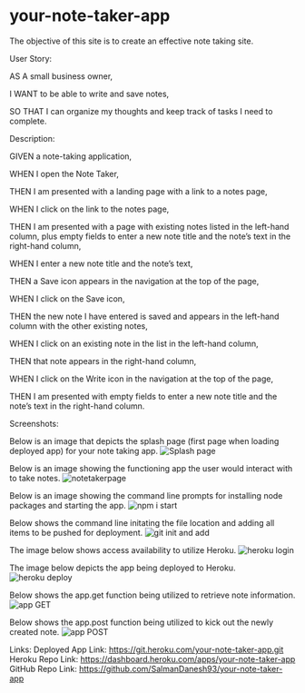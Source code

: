 # your-note-taker-app

The objective of this site is to create an effective note taking site.


User Story:

AS A small business owner, 

I WANT to be able to write and save notes, 

SO THAT I can organize my thoughts and keep track of tasks I need to complete.


Description: 

GIVEN a note-taking application, 

WHEN I open the Note Taker, 

THEN I am presented with a landing page with a link to a notes page, 

WHEN I click on the link to the notes page, 

THEN I am presented with a page with existing notes listed in the left-hand column, plus empty fields to enter a new note title and the note’s text in the right-hand column, 

WHEN I enter a new note title and the note’s text, 

THEN a Save icon appears in the navigation at the top of the page, 

WHEN I click on the Save icon, 

THEN the new note I have entered is saved and appears in the left-hand column with the other existing notes, 

WHEN I click on an existing note in the list in the left-hand column, 

THEN that note appears in the right-hand column, 

WHEN I click on the Write icon in the navigation at the top of the page, 

THEN I am presented with empty fields to enter a new note title and the note’s text in the right-hand column.


Screenshots: 

Below is an image that depicts the splash page (first page when loading deployed app) for your note taking app.
![Splash page](https://user-images.githubusercontent.com/107973681/191277295-fb53e457-3351-462a-97e2-947fa954e38a.png)

Below is an image showing the functioning app the user would interact with to take notes.
![notetakerpage](https://user-images.githubusercontent.com/107973681/191277431-7085d330-aa92-4410-b042-b6240e6104a1.png)

Below is an image showing the command line prompts for installing node packages and starting the app.
![npm i   start](https://user-images.githubusercontent.com/107973681/191277747-860a0026-ccf4-4303-a6f6-efc9fa6d6630.png)

Below shows the command line initating the file location and adding all items to be pushed for deployment.
![git init and add](https://user-images.githubusercontent.com/107973681/191278063-9a256d0e-e717-471d-adfc-bd13364ba084.png)

The image below shows access availability to utilize Heroku.
![heroku login](https://user-images.githubusercontent.com/107973681/191279073-324b39e9-f0f8-46ec-b322-fd8d27190479.png)

The image below depicts the app being deployed to Heroku.
![heroku deploy](https://user-images.githubusercontent.com/107973681/191278319-4a047a4f-122a-4971-975a-1007849fa341.png)

Below shows the app.get function being utilized to retrieve note information.
![app GET](https://user-images.githubusercontent.com/107973681/191278475-76b8266c-7ecf-48a1-869d-39e4c51b2f4c.png)

Below shows the app.post function being utilized to kick out the newly created note.
![app POST](https://user-images.githubusercontent.com/107973681/191278652-480e27df-5f09-4840-bafd-03c70be514c5.png)

Links:
Deployed App Link: https://git.heroku.com/your-note-taker-app.git
Heroku Repo Link: https://dashboard.heroku.com/apps/your-note-taker-app
GitHub Repo Link: https://github.com/SalmanDanesh93/your-note-taker-app
